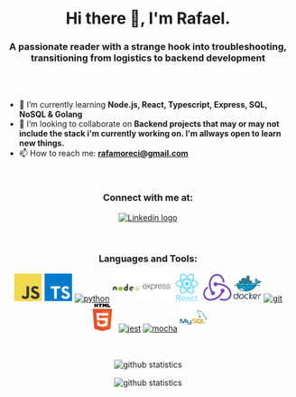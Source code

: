 <h1 align="center">Hi there 👋, I'm Rafael.</h1>
<h3 align="center">A passionate reader with a strange hook into troubleshooting, transitioning from logistics to backend development</h3>
<br />
<br />

  - 🌱 I’m currently learning **Node.js, React, Typescript, Express, SQL, NoSQL & Golang**
  - 👯 I’m looking to collaborate on **Backend projects that may or may not include the stack i'm currently working on. I'm allways open to learn new things.**
  - 📫 How to reach me: **rafamoreci@gmail.com**


<br />

<section align="center">
  <h3>Connect with me at:</h3>
  <p>
  <a href="https://www.linkedin.com/in/rafaelmoreci/" target="_blank"><img src="https://raw.githubusercontent.com/rahuldkjain/github-profile-readme-generator/master/src/images/icons/Social/linked-in-alt.svg" alt="Linkedin logo" height="50" width="50" /></a>
  </p>
<section>

<br />

<section align="center">
  <h3>Languages and Tools:</h3>
  <p>
  <a href="https://developer.mozilla.org/en-US/docs/Web/JavaScript" target="_blank" rel="noreferrer"> <img src="https://raw.githubusercontent.com/devicons/devicon/master/icons/javascript/javascript-original.svg" alt="javascript" width="50" height="50"/></a>
  <a href="https://www.typescriptlang.org/" target="_blank" rel="noreferrer"> <img src="https://raw.githubusercontent.com/devicons/devicon/master/icons/typescript/typescript-original.svg" alt="typescript" width="50" height="50"/></a>
  <a href="https://www.python.org/psf-landing/" target="_blank" rel="noreferrer"> <img src="https://cdn.worldvectorlogo.com/logos/python-5.svg" alt="python" width="50" height="50"/></a>
  <a href="https://nodejs.org" target="_blank" rel="noreferrer"> <img src="https://raw.githubusercontent.com/devicons/devicon/master/icons/nodejs/nodejs-original-wordmark.svg" alt="nodejs" width="50" height="50"/></a>
  <a href="https://expressjs.com" target="_blank" rel="noreferrer"> <img src="https://raw.githubusercontent.com/devicons/devicon/master/icons/express/express-original-wordmark.svg" alt="express" width="50" height="50"/></a>
  <a href="https://reactjs.org/" target="_blank" rel="noreferrer"> <img src="https://raw.githubusercontent.com/devicons/devicon/master/icons/react/react-original-wordmark.svg" alt="react" width="50" height="50"/></a> 
  <a href="https://redux.js.org" target="_blank" rel="noreferrer"> <img src="https://raw.githubusercontent.com/devicons/devicon/master/icons/redux/redux-original.svg" alt="redux" width="50" height="50"/></a>
  <a href="https://www.docker.com/" target="_blank" rel="noreferrer"> <img src="https://raw.githubusercontent.com/devicons/devicon/master/icons/docker/docker-original-wordmark.svg" alt="docker" width="50" height="50"/></a> 
  <a href="https://git-scm.com/" target="_blank" rel="noreferrer"> <img src="https://www.vectorlogo.zone/logos/git-scm/git-scm-icon.svg" alt="git" width="50" height="50"/></a> 
  <a href="https://www.w3.org/html/" target="_blank" rel="noreferrer"> <img src="https://raw.githubusercontent.com/devicons/devicon/master/icons/html5/html5-original-wordmark.svg" alt="html5" width="50" height="50"/></a> 
  <a href="https://jestjs.io" target="_blank" rel="noreferrer"> <img src="https://www.vectorlogo.zone/logos/jestjsio/jestjsio-icon.svg" alt="jest" width="50" height="50"/></a> 
  <a href="https://mochajs.org" target="_blank" rel="noreferrer"> <img src="https://www.vectorlogo.zone/logos/mochajs/mochajs-icon.svg" alt="mocha" width="50" height="50"/></a> 
  <a href="https://www.mysql.com/" target="_blank" rel="noreferrer"> <img src="https://raw.githubusercontent.com/devicons/devicon/master/icons/mysql/mysql-original-wordmark.svg" alt="mysql" width="50" height="50"/></a>   
  </p>
</section>
<br />
<p align="center"><img align="center" width=500px src="https://github-readme-stats.vercel.app/api/top-langs?username=Terexes&show_icons=true&locale=en&layout=compact" alt="github statistics" /></p>

<p align="center"><img align="center" src="https://github-readme-streak-stats.herokuapp.com/?user=Terexes&" alt="github statistics" /></p>
